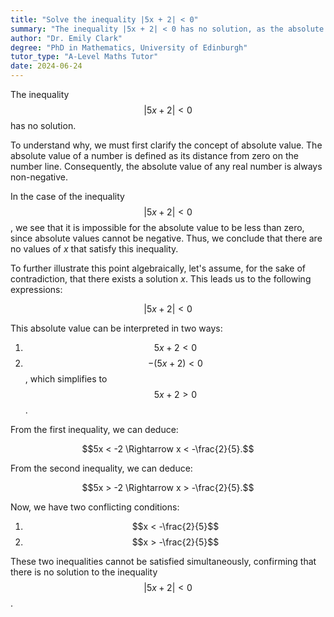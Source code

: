 ```yaml
---
title: "Solve the inequality |5x + 2| < 0"
summary: "The inequality |5x + 2| < 0 has no solution, as the absolute value cannot be negative."
author: "Dr. Emily Clark"
degree: "PhD in Mathematics, University of Edinburgh"
tutor_type: "A-Level Maths Tutor"
date: 2024-06-24
---
```


The inequality $$|5x + 2| < 0$$ has no solution.

To understand why, we must first clarify the concept of absolute value. The absolute value of a number is defined as its distance from zero on the number line. Consequently, the absolute value of any real number is always non-negative.

In the case of the inequality $$|5x + 2| < 0$$, we see that it is impossible for the absolute value to be less than zero, since absolute values cannot be negative. Thus, we conclude that there are no values of $x$ that satisfy this inequality.

To further illustrate this point algebraically, let's assume, for the sake of contradiction, that there exists a solution $x$. This leads us to the following expressions:

$$|5x + 2| < 0$$

This absolute value can be interpreted in two ways:

1. $$5x + 2 < 0$$
2. $$-(5x + 2) < 0$$, which simplifies to $$5x + 2 > 0$$.

From the first inequality, we can deduce:

$$5x < -2 \Rightarrow x < -\frac{2}{5}.$$

From the second inequality, we can deduce:

$$5x > -2 \Rightarrow x > -\frac{2}{5}.$$

Now, we have two conflicting conditions:

1. $$x < -\frac{2}{5}$$
2. $$x > -\frac{2}{5}$$

These two inequalities cannot be satisfied simultaneously, confirming that there is no solution to the inequality $$|5x + 2| < 0$$.
    